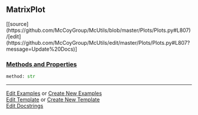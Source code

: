 ## <a id="McUtils.Plots.Plots.MatrixPlot">MatrixPlot</a> 
<div class="docs-source-link" markdown="1">
[[source](https://github.com/McCoyGroup/McUtils/blob/master/Plots/Plots.py#L807)/[edit](https://github.com/McCoyGroup/McUtils/edit/master/Plots/Plots.py#L807?message=Update%20Docs)]
</div>



<div class="collapsible-section">
 <div class="collapsible-section collapsible-section-header" markdown="1">
 
### <a class="collapse-link" data-toggle="collapse" href="#methods">Methods and Properties</a> <a class="float-right" data-toggle="collapse" href="#methods"><i class="fa fa-chevron-down"></i></a>

 </div>
 <div class="collapsible-section collapsible-section-body collapse" id="methods" markdown="1">

```python
method: str
```


 </div>
</div>




___

[Edit Examples](https://github.com/McCoyGroup/McUtils/edit/gh-pages/ci/examples/McUtils/Plots/Plots/MatrixPlot.md) or 
[Create New Examples](https://github.com/McCoyGroup/McUtils/new/gh-pages/?filename=ci/examples/McUtils/Plots/Plots/MatrixPlot.md) <br/>
[Edit Template](https://github.com/McCoyGroup/McUtils/edit/gh-pages/ci/docs/McUtils/Plots/Plots/MatrixPlot.md) or 
[Create New Template](https://github.com/McCoyGroup/McUtils/new/gh-pages/?filename=ci/docs/templates/McUtils/Plots/Plots/MatrixPlot.md) <br/>
[Edit Docstrings](https://github.com/McCoyGroup/McUtils/edit/master/Plots/Plots.py#L807?message=Update%20Docs)